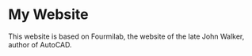 # My Website

This website is based on Fourmilab, the website of the late John Walker, author of AutoCAD.